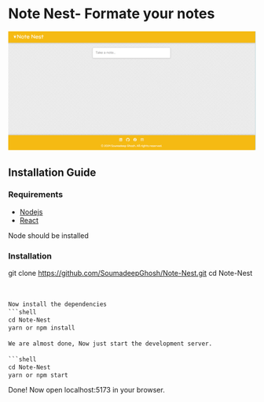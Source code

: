 # Note Nest- Formate your notes 


![home page](./images/homepage.png)

## Installation Guide

### Requirements
- [Nodejs](https://nodejs.org/en/download)
- [React](https://react.dev/)

Node should be installed 
### Installation
git clone https://github.com/SoumadeepGhosh/Note-Nest.git
cd Note-Nest
```


Now install the dependencies
```shell
cd Note-Nest
yarn or npm install

We are almost done, Now just start the development server.

```shell
cd Note-Nest
yarn or npm start
```
Done! Now open localhost:5173 in your browser.
